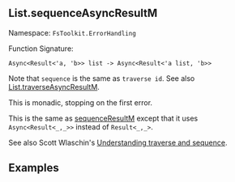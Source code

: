 ## List.sequenceAsyncResultM

Namespace: `FsToolkit.ErrorHandling`

Function Signature:

```
Async<Result<'a, 'b>> list -> Async<Result<'a list, 'b>>
```

Note that `sequence` is the same as `traverse id`. See also [List.traverseAsyncResultM](traverseAsyncResultM.md).

This is monadic, stopping on the first error.

This is the same as [sequenceResultM](sequenceResultM.md) except that it uses `Async<Result<_,_>>` instead of `Result<_,_>`.

See also Scott Wlaschin's [Understanding traverse and sequence](https://fsharpforfunandprofit.com/posts/elevated-world-4/).

## Examples